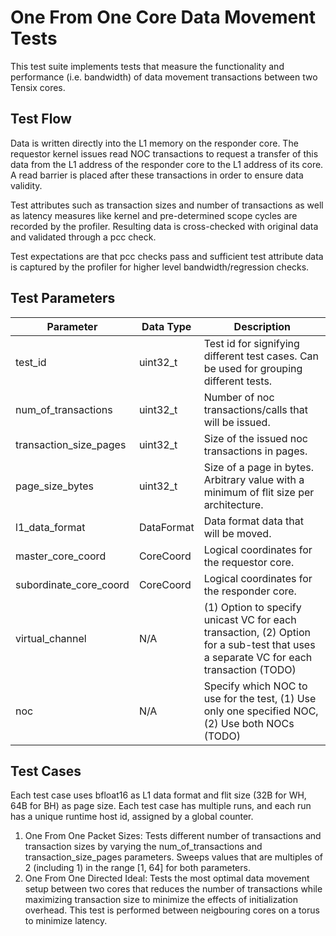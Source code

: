 # One From One Core Data Movement Tests

This test suite implements tests that measure the functionality and performance (i.e. bandwidth) of data movement transactions between two Tensix cores.

## Test Flow
Data is written directly into the L1 memory on the responder core. The requestor kernel issues read NOC transactions to request a transfer of this data from the L1 address of the responder core to the L1 address of its core. A read barrier is placed after these transactions in order to ensure data validity.

Test attributes such as transaction sizes and number of transactions as well as latency measures like kernel and pre-determined scope cycles are recorded by the profiler. Resulting data is cross-checked with original data and validated through a pcc check.

Test expectations are that pcc checks pass and sufficient test attribute data is captured by the profiler for higher level bandwidth/regression checks.

## Test Parameters
| Parameter                 | Data Type             | Description |
| ------------------------- | --------------------- | ----------- |
| test_id                   | uint32_t              | Test id for signifying different test cases. Can be used for grouping different tests. |
| num_of_transactions       | uint32_t              | Number of noc transactions/calls that will be issued. |
| transaction_size_pages    | uint32_t              | Size of the issued noc transactions in pages. |
| page_size_bytes           | uint32_t              | Size of a page in bytes. Arbitrary value with a minimum of flit size per architecture. |
| l1_data_format            | DataFormat            | Data format data that will be moved. |
| master_core_coord         | CoreCoord             | Logical coordinates for the requestor core. |
| subordinate_core_coord    | CoreCoord             | Logical coordinates for the responder core. |
| virtual_channel           | N/A                   | (1) Option to specify unicast VC for each transaction, (2) Option for a sub-test that uses a separate VC for each transaction (TODO)|
| noc                       | N/A                   | Specify which NOC to use for the test, (1) Use only one specified NOC, (2) Use both NOCs (TODO)|

## Test Cases
Each test case uses bfloat16 as L1 data format and flit size (32B for WH, 64B for BH) as page size.
Each test case has multiple runs, and each run has a unique runtime host id, assigned by a global counter.

1. One From One Packet Sizes: Tests different number of transactions and transaction sizes by varying the num_of_transactions and transaction_size_pages parameters. Sweeps values that are multiples of 2 (including 1) in the range [1, 64] for both parameters.
2. One From One Directed Ideal: Tests the most optimal data movement setup between two cores that reduces the number of transactions while maximizing transaction size to minimize the effects of initialization overhead. This test is performed between neigbouring cores on a torus to minimize latency.
